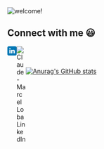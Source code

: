 <img alt="welcome!" src="https://user-images.githubusercontent.com/100008570/191144433-c4a8e732-6bfd-497d-8e7f-b56c61ba0a31.png">

<!--- 🌱 I am currently studying Full Stack Dev.
👀 I love C#, JavaScript & Music Production!

🤘If you want to collaborate, I am currently trying to figure out how to create the worlds greatest drum machine built upon C++ & JUCE. 🤔
--->

## Connect with me :smiley:
<a href="https://www.linkedin.com/in/claude-marcel-loba-07726223/">
  <img align="left" alt="Claude-Marcel Loba LinkedIn" width="21px" src="https://raw.githubusercontent.com/edent/SuperTinyIcons/099dc12b59179d07d534069bc8551718f786d91a/images/svg/linkedin.svg" />
</a>
<a href="https://open.spotify.com/user/thephatkid?si=31426b985fd443d8">
  <img align="left" alt="Claude-Marcel Loba LinkedIn" width="21px" src="https://camo.githubusercontent.com/15d4e1b8bf3ed25b7131cc93f248f86cc42deaf9e19fdb61aa1ba3b46e0400a5/68747470733a2f2f6564656e742e6769746875622e696f2f537570657254696e7949636f6e732f696d616765732f7376672f73706f746966792e737667" /

<br><br>

[![Anurag's GitHub stats](https://github-readme-stats.vercel.app/api?username=claudeloba)](https://github.com/claudeloba/github-readme-stats)

<!---
claudeloba/claudeloba is a ✨ special ✨ repository because its `README.md` (this file) appears on your GitHub profile.
You can click the Preview link to take a look at your changes.
--->
